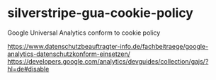 # silverstripe-gua-cookie-policy
Google Universal Analytics conform to cookie policy

https://www.datenschutzbeauftragter-info.de/fachbeitraege/google-analytics-datenschutzkonform-einsetzen/
https://developers.google.com/analytics/devguides/collection/gajs/?hl=de#disable